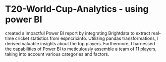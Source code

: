# T20-World-Cup-Analytics - using power BI

created a impactful Power BI report by integrating Brightdata to extract real-time cricket statistics from espncricinfo. Utilizing pandas transformations, I derived valuable insights about the top players. Furthermore, I harnessed the capabilities of Power BI to meticulously assemble a team of 11 players, taking into account various categories and factors.
